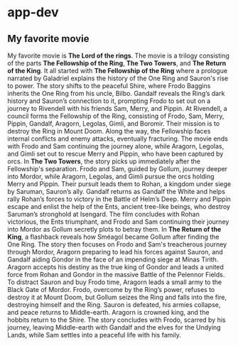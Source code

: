 # app-dev
## My favorite movie

My favorite movie is **The Lord of the rings**. The movie is a trilogy consisting of the parts **The Fellowship of the Ring**, **The Two Towers**, and
**The Return of the King**. It all started with **The Fellowship of the Ring** where a prologue narrated by Galadriel explains the history of the One Ring and Sauron's
rise to power. The story shifts to the peaceful Shire, where Frodo Baggins inherits the One Ring from his uncle, Bilbo. Gandalf reveals the Ring’s dark history and
Sauron’s connection to it, prompting Frodo to set out on a journey to Rivendell with his friends Sam, Merry, and Pippin. At Rivendell, a council forms the Fellowship of
the Ring, consisting of Frodo, Sam, Merry, Pippin, Gandalf, Aragorn, Legolas, Gimli, and Boromir. Their mission is to destroy the Ring in Mount Doom. Along the way, the
Fellowship faces internal conflicts and enemy attacks, eventually fracturing. The movie ends with Frodo and Sam continuing the journey alone, while Aragorn, Legolas,
and Gimli set out to rescue Merry and Pippin, who have been captured by orcs. In **The Two Towers**, the story picks up immediately after the Fellowship's separation.
Frodo and Sam, guided by Gollum, journey deeper into Mordor, while Aragorn, Legolas, and Gimli pursue the orcs holding Merry and Pippin. Their pursuit leads them to
Rohan, a kingdom under siege by Saruman, Sauron’s ally. Gandalf returns as Gandalf the White and helps rally Rohan’s forces to victory in the Battle of Helm’s Deep.
Merry and Pippin escape and enlist the help of the Ents, ancient tree-like beings, who destroy Saruman’s stronghold at Isengard. The film concludes with Rohan
victorious, the Ents triumphant, and Frodo and Sam continuing their journey into Mordor as Gollum secretly plots to betray them. In **The Return of the King**, a
flashback reveals how Sméagol became Gollum after finding the One Ring. The story then focuses on Frodo and Sam's treacherous journey through Mordor, Aragorn preparing
to lead his forces against Sauron, and Gandalf aiding Gondor in the face of an impending siege at Minas Tirith. Aragorn accepts his destiny as the true king of Gondor
and leads a united force from Rohan and Gondor in the massive Battle of the Pelennor Fields. To distract Sauron and buy Frodo time, Aragorn leads a small army to the
Black Gate of Mordor. Frodo, overcome by the Ring’s power, refuses to destroy it at Mount Doom, but Gollum seizes the Ring and falls into the fire, destroying himself
and the Ring. Sauron is defeated, his armies collapse, and peace returns to Middle-earth. Aragorn is crowned king, and the hobbits return to the Shire. The story
concludes with Frodo, scarred by his journey, leaving Middle-earth with Gandalf and the elves for the Undying Lands, while Sam settles into a peaceful life with his
family.

